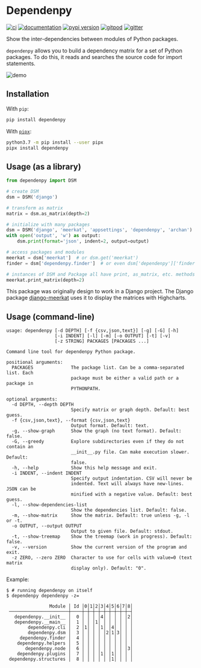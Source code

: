 # Dependenpy

[![ci](https://github.com/pawamoy/dependenpy/workflows/ci/badge.svg)](https://github.com/pawamoy/dependenpy/actions?query=workflow%3Aci)
[![documentation](https://img.shields.io/badge/docs-mkdocs%20material-blue.svg?style=flat)](https://pawamoy.github.io/dependenpy/)
[![pypi version](https://img.shields.io/pypi/v/dependenpy.svg)](https://pypi.org/project/dependenpy/)
[![gitpod](https://img.shields.io/badge/gitpod-workspace-blue.svg?style=flat)](https://gitpod.io/#https://github.com/pawamoy/dependenpy)
[![gitter](https://badges.gitter.im/join%20chat.svg)](https://gitter.im/dependenpy/community)

Show the inter-dependencies between modules of Python packages.

`dependenpy` allows you to build a dependency matrix for a set of Python packages.
To do this, it reads and searches the source code for import statements.

![demo](demo.svg)

## Installation

With `pip`:
```bash
pip install dependenpy
```

With [`pipx`](https://github.com/pipxproject/pipx):
```bash
python3.7 -m pip install --user pipx
pipx install dependenpy
```

## Usage (as a library)

```python
from dependenpy import DSM

# create DSM
dsm = DSM('django')

# transform as matrix
matrix = dsm.as_matrix(depth=2)

# initialize with many packages
dsm = DSM('django', 'meerkat', 'appsettings', 'dependenpy', 'archan')
with open('output', 'w') as output:
    dsm.print(format='json', indent=2, output=output)

# access packages and modules
meerkat = dsm['meerkat']  # or dsm.get('meerkat')
finder = dsm['dependenpy.finder']  # or even dsm['dependenpy']['finder']

# instances of DSM and Package all have print, as_matrix, etc. methods
meerkat.print_matrix(depth=2)
```

This package was originally design to work in a Django project.
The Django package [django-meerkat](https://github.com/Genida/django-meerkat)
uses it to display the matrices with Highcharts.

## Usage (command-line)

```
usage: dependenpy [-d DEPTH] [-f {csv,json,text}] [-g] [-G] [-h]
                  [-i INDENT] [-l] [-m] [-o OUTPUT] [-t] [-v] 
                  [-z STRING] PACKAGES [PACKAGES ...]

Command line tool for dependenpy Python package.

positional arguments:
  PACKAGES              The package list. Can be a comma-separated list. Each
                        package must be either a valid path or a package in
                        PYTHONPATH.

optional arguments:
  -d DEPTH, --depth DEPTH
                        Specify matrix or graph depth. Default: best guess.
  -f {csv,json,text}, --format {csv,json,text}
                        Output format. Default: text.
  -g, --show-graph      Show the graph (no text format). Default: false.
  -G, --greedy          Explore subdirectories even if they do not contain an
                        __init__.py file. Can make execution slower. Default:
                        false.
  -h, --help            Show this help message and exit.
  -i INDENT, --indent INDENT
                        Specify output indentation. CSV will never be
                        indented. Text will always have new-lines. JSON can be
                        minified with a negative value. Default: best guess.
  -l, --show-dependencies-list
                        Show the dependencies list. Default: false.
  -m, --show-matrix     Show the matrix. Default: true unless -g, -l or -t.
  -o OUTPUT, --output OUTPUT
                        Output to given file. Default: stdout.
  -t, --show-treemap    Show the treemap (work in progress). Default: false.
  -v, --version         Show the current version of the program and exit.
  -z ZERO, --zero ZERO  Character to use for cells with value=0 (text matrix 
                        display only). Default: "0".

```

Example:

```console
$ # running dependenpy on itself
$ dependenpy dependenpy -z=

                Module │ Id │0│1│2│3│4│5│6│7│8│
 ──────────────────────┼────┼─┼─┼─┼─┼─┼─┼─┼─┼─┤
   dependenpy.__init__ │  0 │ │ │ │4│ │ │ │ │2│
   dependenpy.__main__ │  1 │ │ │1│ │ │ │ │ │ │
        dependenpy.cli │  2 │1│ │ │1│ │4│ │ │ │
        dependenpy.dsm │  3 │ │ │ │ │2│1│3│ │ │
     dependenpy.finder │  4 │ │ │ │ │ │ │ │ │ │
    dependenpy.helpers │  5 │ │ │ │ │ │ │ │ │ │
       dependenpy.node │  6 │ │ │ │ │ │ │ │ │3│
    dependenpy.plugins │  7 │ │ │ │1│ │1│ │ │ │
 dependenpy.structures │  8 │ │ │ │ │ │1│ │ │ │

```
